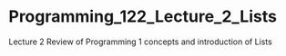 # Programming_122_Lecture_2_Lists
 Lecture 2 Review of Programming 1 concepts and introduction of Lists
